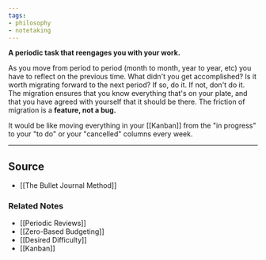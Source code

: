 ```yaml
---
tags:
- philosophy
- notetaking
---
```

**A periodic task that reengages you with your work.**

As you move from period to period (month to month, year to year, etc) you have to reflect on the previous time. What didn't you get accomplished? Is it worth migrating forward to the next period? If so, do it. If not, don't do it. The migration ensures that you know everything that's on your plate, and that you have agreed with yourself that it should be there. The friction of migration is a **feature, not a bug.**

It would be like moving everything in your [[Kanban]] from the "in progress" to your "to do" or your "cancelled" columns every week. 

---

## Source
- [[The Bullet Journal Method]]

### Related Notes
- [[Periodic Reviews]]
- [[Zero-Based Budgeting]]
- [[Desired Difficulty]]
- [[Kanban]]